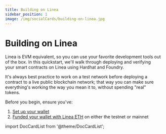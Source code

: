 ```yaml
---
title: Building on Linea
sidebar_position: 1
image: /img/socialCards/building-on-linea.jpg
---
```


# Building on Linea

Linea is EVM equivalent, so you can use your favorite development tools out of the box. In this quickstart, we'll walk through deploying and verifying your smart contracts on Linea using Hardhat and Foundry.

It's always best practice to work on a test network before deploying a contract to a live public blockchain network; that way you can make sure everything's working the way you mean it to, without spending "real" tokens.

Before you begin, ensure you've:

1. [Set up your wallet](../../use-mainnet/set-up-your-wallet.mdx)
2. [Funded your wallet with Linea ETH](../../use-mainnet/fund.mdx) on either the testnet or mainnet

import DocCardList from '@theme/DocCardList';

<DocCardList />
